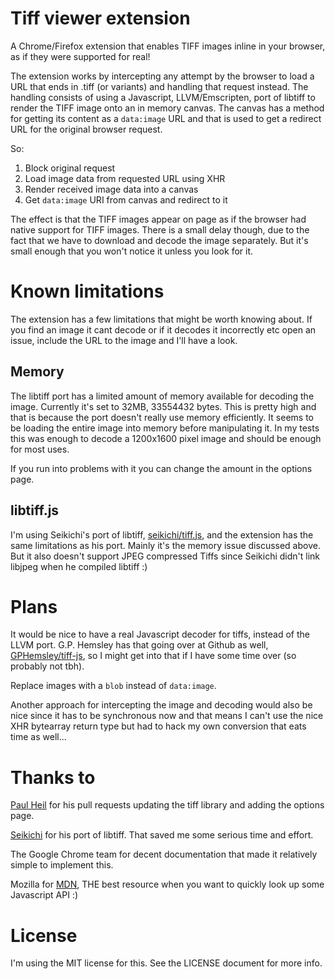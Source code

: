 # Tiff viewer extension
A Chrome/Firefox extension that enables TIFF images inline in your browser, as if they were supported for real!

The extension works by intercepting any attempt by the browser to load a URL that ends in .tiff (or variants) and handling that request instead. The handling consists of using a Javascript, LLVM/Emscripten, port of libtiff to render the TIFF image onto an in memory canvas. The canvas has a method for getting its content as a `data:image` URL and that is used to get a redirect URL for the original browser request.

So:

 1. Block original request
 2. Load image data from requested URL using XHR
 3. Render received image data into a canvas
 4. Get `data:image` URI from canvas and redirect to it

The effect is that the TIFF images appear on page as if the browser had native support for TIFF images. There is a small delay though, due to the fact that we have to download and decode the image separately. But it's small enough that you won't notice it unless you look for it.

# Known limitations
The extension has a few limitations that might be worth knowing about. If you find an image it cant decode or if it decodes it incorrectly etc open an issue, include the URL to the image and I'll have a look.

## Memory
The libtiff port has a limited amount of memory available for decoding the image. Currently it's set to 32MB, 33554432 bytes. This is pretty high and that is because the port doesn't really use memory efficiently. It seems to be loading the entire image into memory before manipulating it. In my tests this was enough to decode a 1200x1600 pixel image and should be enough for most uses.

If you run into problems with it you can change the amount in the options page.

## libtiff.js
I'm using Seikichi's port of libtiff, [seikichi/tiff.js](https://github.com/seikichi/tiff.js/tree/master), and the extension has the same limitations as his port. Mainly it's the memory issue discussed above. But it also doesn't support JPEG compressed Tiffs since Seikichi didn't link libjpeg when he compiled libtiff :)

# Plans
It would be nice to have a real Javascript decoder for tiffs, instead of the LLVM port. G.P. Hemsley has that going over at Github as well, [GPHemsley/tiff-js](https://github.com/GPHemsley/tiff-js), so I might get into that if I have some time over (so probably not tbh).

Replace images with a `blob` instead of `data:image`.

Another approach for intercepting the image and decoding would also be nice since it has to be synchronous now and that means I can't use the nice XHR bytearray return type but had to hack my own conversion that eats time as well...

# Thanks to
[Paul Heil](https://github.com/Pheil) for his pull requests updating the tiff library and adding the options page.

[Seikichi](https://github.com/seikichi) for his port of libtiff. That saved me some serious time and effort.

The Google Chrome team for decent documentation that made it relatively simple to implement this.

Mozilla for [MDN](https://developer.mozilla.org), THE best resource when you want to quickly look up some Javascript API :)

# License
I'm using the MIT license for this. See the LICENSE document for more info.
